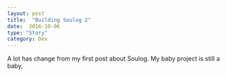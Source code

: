 ```yaml
---
layout: post
title:  "Building Soulog 2"
date:  2016-10-06 
type: "Story"
category: Dev
---
```


A lot has change from my first post about Soulog. My baby project is still a baby, 
